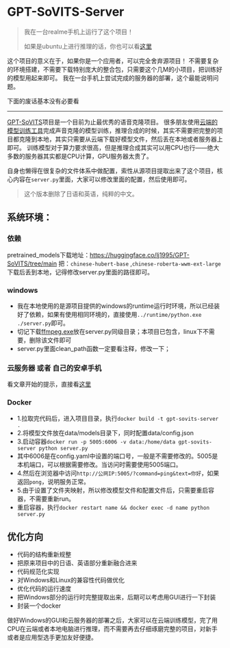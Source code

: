 # GPT-SoVITS-Server

> 我在一台realme手机上运行了这个项目！
> 
> 如果是ubuntu上进行推理的话，你也可以看[这里](./On-Termux-Ubuntu.md)

这个项目的意义在于，如果你是一个应用者，可以完全舍弃源项目！
不需要复杂的环境搭建，不需要下载特别庞大的整合包，只需要这个几M的小项目，把训练好的模型用起来即可。
我在一台手机上尝试完成的服务器的部署，这个最能说明问题。

下面的废话基本没有必要看

----

[GPT-SoVITS](https://github.com/RVC-Boss/GPT-SoVITS)项目是一个目前为止最优秀的语音克隆项目。
很多朋友使用[云端的模型训练工具](https://www.codewithgpu.com/i/RVC-Boss/GPT-SoVITS/GPT-SoVITS-Official)完成声音克隆的模型训练，推理合成的时候，其实不需要把完整的项目都克隆到本地，其实只需要从云端下载好模型文件，然后丢在本地或者服务器上即可。
训练模型对于算力要求很高，但是推理合成其实可以用CPU也行——绝大多数的服务器其实都是CPU计算，GPU服务器太贵了。

自身也懒得在很复杂的文件体系中做配置，索性从源项目提取出来了这个项目，核心内容在`server.py`里面，大家可以修改里面的配置，然后使用即可。

> 这个版本删除了日语和英语，纯粹的中文。

## 系统环境：
### 依赖
pretrained_models下载地址：https://huggingface.co/lj1995/GPT-SoVITS/tree/main 
把：`chinese-hubert-base` ,`chinese-roberta-wwm-ext-large`下载后丢到本地，记得修改server.py里面的路径即可。

### windows
- 我在本地使用的是源项目提供的windows的runtime运行时环境，所以已经装好了依赖，如果有使用相同环境的，直接使用`../runtime/python.exe ./server.py`即可。 
- 切记下载[ffmpeg.exe](https://huggingface.co/lj1995/VoiceConversionWebUI/blob/main/ffmpeg.exe)放在server.py同级目录；本项目已包含，linux下不需要，删除该文件即可
- server.py里面clean_path函数一定要看注释，修改一下；

### 云服务器 或者 自己的安卓手机
看文章开始的提示，直接看[这里](./On-Termux-Ubuntu.md)

### Docker
- 1.拉取完代码后，进入项目目录，执行`docker build -t gpt-sovits-server .`
- 2.将模型文件放在data/models目录下，同时配置data/config.json
- 3.启动容器`docker run -p 5005:6006 -v data:/home/data gpt-sovits-server python server.py`
- 其中6006是在config.yaml中设置的端口号，一般是不需要修改的。5005是本机端口，可以根据需要修改。当访问时需要使用5005端口。
- 4.然后在浏览器中访问`http://公网IP:5005/?command=ping&text=你好`，如果返回`pong`，说明服务正常。
- 5.由于设置了文件夹映射，所以修改模型文件和配置文件后，只需要重启容器，不需要重新run。
- 重启容器，执行`docker restart name && docker exec -d name python server.py`

 
## 优化方向
- 代码的结构重新规整
- 把原来项目中的日语、英语部分重新融合进来
- 代码规范化实现
- 对Windows和Linux的兼容性代码做优化
- 优化代码的运行速度
- 把Windows部分的运行时完整提取出来，后期可以考虑用GUI进行一下封装
- 封装一个docker

做好Windows的GUI和云服务器的部署之后，大家可以在云端训练模型，完了用CPU在云端或者本地电脑进行推理，而不需要再去仔细琢磨完整的项目，对新手或者是应用型选手更加友好便捷。